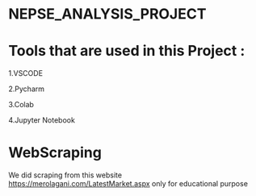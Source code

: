 # NEPSE_ANALYSIS_PROJECT

# Tools that are used in this Project :
1.VSCODE

2.Pycharm

3.Colab

4.Jupyter Notebook

# WebScraping 
We did scraping from this website https://merolagani.com/LatestMarket.aspx only for educational purpose
